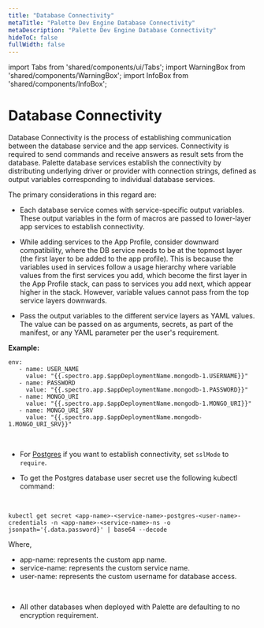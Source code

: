 ```yaml
---
title: "Database Connectivity"
metaTitle: "Palette Dev Engine Database Connectivity"
metaDescription: "Palette Dev Engine Database Connectivity"
hideToC: false
fullWidth: false
---
```


import Tabs from 'shared/components/ui/Tabs';
import WarningBox from 'shared/components/WarningBox';
import InfoBox from 'shared/components/InfoBox';


# Database Connectivity

Database Connectivity is the process of establishing communication between the database service and the app services. Connectivity is required to send commands and receive answers as result sets from the database. Palette database services establish the connectivity by distributing underlying driver or provider with connection strings, defined as output variables corresponding to individual database services.

The primary considerations in this regard are:

* Each database service comes with service-specific output variables. These output variables in the form of macros are passed to lower-layer app services to establish connectivity.


* While adding services to the App Profile, consider downward compatibility, where the DB service needs to be at the topmost layer (the first layer to be added to the app profile). This is because the variables used in services follow a usage hierarchy where variable values from the first services you add, which become the first layer in the App Profile stack, can pass to services you add next, which appear higher in the stack. However, variable values cannot pass from the top service layers downwards.


* Pass the output variables to the different service layers as YAML values. The value can be passed on as arguments, secrets, as part of the manifest, or any YAML parameter per the user's requirement.


**Example:**

```
env:
   - name: USER_NAME
     value: "{{.spectro.app.$appDeploymentName.mongodb-1.USERNAME}}"
   - name: PASSWORD
     value: "{{.spectro.app.$appDeploymentName.mongodb-1.PASSWORD}}"
   - name: MONGO_URI
     value: "{{.spectro.app.$appDeploymentName.mongodb-1.MONGO_URI}}"
   - name: MONGO_URI_SRV
     value: "{{.spectro.app.$appDeploymentName.mongodb-1.MONGO_URI_SRV}}"
```

<br />

* For [Postgres](https://www.postgresql.org/docs/current/libpq-ssl.html) if you want to establish connectivity, set `sslMode` to `require`. 


* To get the Postgres database user secret use the following kubectl command:


<br />

```
kubectl get secret <app-name>-<service-name>-postgres-<user-name>-credentials -n <app-name>-<service-name>-ns -o jsonpath='{.data.password}' | base64 --decode
```
Where, 

  * app-name: represents the custom app name.
  * service-name: represents the custom service name.
  * user-name: represents the custom username for database access.

<br />


* All other databases when deployed with Palette are defaulting to no encryption requirement.





  

